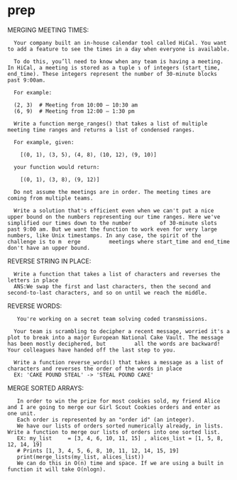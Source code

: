 # prep
MERGING MEETING TIMES:

      Your company built an in-house calendar tool called HiCal. You want to add a feature to see the times in a day when everyone is available.

      To do this, you’ll need to know when any team is having a meeting. In HiCal, a meeting is stored as a tuple ↴ of integers (start_time, end_time). These integers represent the number of 30-minute blocks past 9:00am.

      For example:

      (2, 3)  # Meeting from 10:00 – 10:30 am
      (6, 9)  # Meeting from 12:00 – 1:30 pm

      Write a function merge_ranges() that takes a list of multiple meeting time ranges and returns a list of condensed ranges.

      For example, given:

        [(0, 1), (3, 5), (4, 8), (10, 12), (9, 10)]

      your function would return:

        [(0, 1), (3, 8), (9, 12)]

      Do not assume the meetings are in order. The meeting times are coming from multiple teams.

      Write a solution that's efficient even when we can't put a nice upper bound on the numbers representing our time ranges. Here we've simplified our times down to the number         of 30-minute slots past 9:00 am. But we want the function to work even for very large numbers, like Unix timestamps. In any case, the spirit of the challenge is to m  erge         meetings where start_time and end_time don't have an upper bound. 

REVERSE STRING IN PLACE:
      
      Write a function that takes a list of characters and reverses the letters in place
      ANS:We swap the first and last characters, then the second and second-to-last characters, and so on until we reach the middle. 

REVERSE WORDS:
      
       You're working on a secret team solving coded transmissions.

      Your team is scrambling to decipher a recent message, worried it's a plot to break into a major European National Cake Vault. The message has been mostly deciphered, but         all the words are backward! Your colleagues have handed off the last step to you.

      Write a function reverse_words() that takes a message as a list of characters and reverses the order of the words in place
      EX: 'CAKE POUND STEAL' -> 'STEAL POUND CAKE'

MERGE SORTED ARRAYS:

       In order to win the prize for most cookies sold, my friend Alice and I are going to merge our Girl Scout Cookies orders and enter as one unit.
       Each order is represented by an "order id" (an integer).
       We have our lists of orders sorted numerically already, in lists. Write a function to merge our lists of orders into one sorted list. 
       EX: my_list     = [3, 4, 6, 10, 11, 15] , alices_list = [1, 5, 8, 12, 14, 19]
       # Prints [1, 3, 4, 5, 6, 8, 10, 11, 12, 14, 15, 19]
       print(merge_lists(my_list, alices_list))
       We can do this in O(n) time and space. If we are using a built in function it will take O(nlogn).
